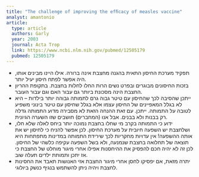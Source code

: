 ```yaml
---
title: "The challenge of improving the efﬁcacy of measles vaccine"
analyst: amantonio
article:
  type: article
  authors: Garly
  year: 2003
  journal: Acta Trop
  link: https://www.ncbi.nlm.nih.gov/pubmed/12505179
  pubmed: 12505179
---
```


- תפקיד מערכת החיסון התאית בהגנה מחצבת אינה ברורה. אילו היינו מבינים אותו, היה אפשר לפתח חיסון יעיל יותר.
- בזכות החיסונים מבוגרים ובפרט נשים הרות החלו לחלות בחצבת. בתקופת ההריון החצבת הינה מסכונת ביותר גם עבור האם וגם עבור העובר.
- ייתכן שהסיבה לכך שהחיסון עם טיטר גבוה גרם לתמותה גבוהה יותר בילדות – היא לא בגלל המאפיינים של החיסון עצמו אלא בגלל שחיסון עם טיטר בינוני משפיע לטובה על התמותה. ייתכן. עם זאת ההנחה הזאת לא מסבירה מדוע התמותה גדלה רק בבנות ולא בבנים. אבל אנו (המחברים) חושבים שזו השערה הגיונית.
- ידוע כי התמותה בקרב מי שחלו בחצבת נמוכה יותר ביחס לאלה שלא חלו, ושלחצבת יש השפעה חיובית על מערכת החיסון. לכן אפשר להניח כי לחיסון יש את אותה ההשפעה! אין עדויות מחקריות לכך שירידת התמותה במדינות מתפתחות היא תוצאה של תחלואה בחצבת שנמנעה, ולא בשל השפעה עקיפה כלשהי של החיסון. לכן זה לא יהיה חכם להפסיק את ההיחסנות אפילו אחרי מיגור מוחלט של החצבת כי אז יתכן ותמותת ילדים תעלה שוב.
- יתרה מזאת, אם יפסיקו לחסן אחרי מיגור החצבת אזי האנושות תאבד את החסינות לחצבת ויהיה ניתן להשתמש בנגיף כנשק ביולוגי.
